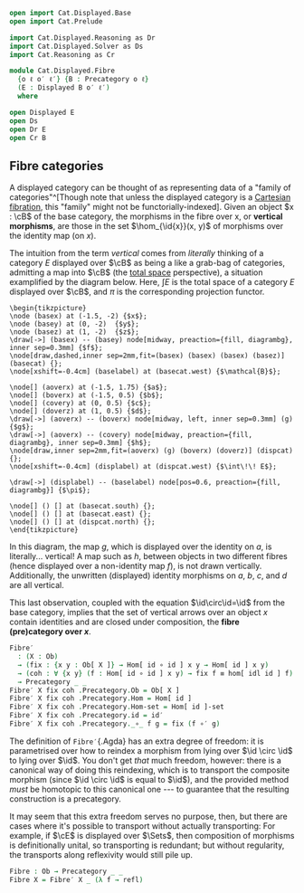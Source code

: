 ```agda
open import Cat.Displayed.Base
open import Cat.Prelude

import Cat.Displayed.Reasoning as Dr
import Cat.Displayed.Solver as Ds
import Cat.Reasoning as Cr

module Cat.Displayed.Fibre
  {o ℓ o′ ℓ′} {B : Precategory o ℓ}
  (E : Displayed B o′ ℓ′)
  where

open Displayed E
open Ds
open Dr E
open Cr B
```

## Fibre categories

A displayed category can be thought of as representing data of a "family
of categories"^[Though note that unless the displayed category is a
[Cartesian fibration], this "family" might not be functorially-indexed].
Given an object $x : \cB$ of the base category, the morphisms in the
fibre over x, or **vertical morphisms**, are those in the set
$\hom_{\id{x}}(x, y)$ of morphisms over the identity map (on $x$).

[Cartesian fibration]: Cat.Displayed.Cartesian.html

The intuition from the term _vertical_ comes from _literally_ thinking
of a category $E$ displayed over $\cB$ as being a like a grab-bag of
categories, admitting a map into $\cB$ (the [total space]
perspective), a situation examplified by the diagram below. Here, $\int
E$ is the total space of a category $E$ displayed over $\cB$, and
$\pi$ is the corresponding projection functor.

~~~{.quiver .tall-2}
\begin{tikzpicture}
\node (basex) at (-1.5, -2) {$x$};
\node (basey) at (0, -2)  {$y$};
\node (basez) at (1, -2)  {$z$};
\draw[->] (basex) -- (basey) node[midway, preaction={fill, diagrambg}, inner sep=0.3mm] {$f$};
\node[draw,dashed,inner sep=2mm,fit=(basex) (basex) (basex) (basez)] (basecat) {};
\node[xshift=-0.4cm] (baselabel) at (basecat.west) {$\mathcal{B}$};

\node[] (aoverx) at (-1.5, 1.75) {$a$};
\node[] (boverx) at (-1.5, 0.5) {$b$};
\node[] (covery) at (0, 0.5) {$c$};
\node[] (doverz) at (1, 0.5) {$d$};
\draw[->] (aoverx) -- (boverx) node[midway, left, inner sep=0.3mm] (g) {$g$};
\draw[->] (aoverx) -- (covery) node[midway, preaction={fill, diagrambg}, inner sep=0.3mm] {$h$};
\node[draw,inner sep=2mm,fit=(aoverx) (g) (boverx) (doverz)] (dispcat) {};
\node[xshift=-0.4cm] (displabel) at (dispcat.west) {$\int\!\! E$};

\draw[->] (displabel) -- (baselabel) node[pos=0.6, preaction={fill, diagrambg}] {$\pi$};

\node[] () [] at (basecat.south) {};
\node[] () [] at (basecat.east) {};
\node[] () [] at (dispcat.north) {};
\end{tikzpicture}
~~~

In this diagram, the map $g$, which is displayed over the identity on
$a$, is literally... vertical! A map such as $h$, between objects in two
different fibres (hence displayed over a non-identity map $f$), is not
drawn vertically. Additionally, the unwritten (displayed) identity
morphisms on $a$, $b$, $c$, and $d$ are all vertical.

This last observation, coupled with the equation
$\id\circ\id=\id$ from the base category, implies that the
set of vertical arrows over an object $x$ contain identities and are
closed under composition, the **fibre (pre)category over $x$**.

[total space]: Cat.Displayed.Total.html

```agda
Fibre′
  : (X : Ob)
  → (fix : {x y : Ob[ X ]} → Hom[ id ∘ id ] x y → Hom[ id ] x y)
  → (coh : ∀ {x y} (f : Hom[ id ∘ id ] x y) → fix f ≡ hom[ idl id ] f)
  → Precategory _ _
Fibre′ X fix coh .Precategory.Ob = Ob[ X ]
Fibre′ X fix coh .Precategory.Hom = Hom[ id ]
Fibre′ X fix coh .Precategory.Hom-set = Hom[ id ]-set
Fibre′ X fix coh .Precategory.id = id′
Fibre′ X fix coh .Precategory._∘_ f g = fix (f ∘′ g)
```

The definition of `Fibre′`{.Agda} has an extra degree of freedom: it is
parametrised over how to reindex a morphism from lying over $\id
\circ \id$ to lying over $\id$. You don't get _that_ much
freedom, however: there is a canonical way of doing this reindexing,
which is to transport the composite morphism (since $\id \circ
\id$ is equal to $\id$), and the provided method _must_ be
homotopic to this canonical one --- to guarantee that the resulting
construction is a precategory.

It may seem that this extra freedom serves no purpose, then, but there
are cases where it's possible to transport without actually
transporting: For example, if $\cE$ is displayed over $\Sets$, then
composition of morphisms is definitionally unital, so transporting is
redundant; but without regularity, the transports along reflexivity
would still pile up.

<!--
```agda
Fibre′ X fix coh .Precategory.idr f =
  fix (f ∘′ id′)           ≡⟨ coh (f ∘′ id′) ⟩
  hom[ idl id ] (f ∘′ id′) ≡⟨ Ds.disp! E ⟩
  f                        ∎
Fibre′ X fix coh .Precategory.idl f =
  fix (id′ ∘′ f)           ≡⟨ coh (id′ ∘′ f) ⟩
  hom[ idl id ] (id′ ∘′ f) ≡⟨ from-pathp (idl′ f) ⟩
  f                        ∎
Fibre′ X fix coh .Precategory.assoc f g h =
  fix (f ∘′ fix (g ∘′ h))                     ≡⟨ ap (λ e → fix (f ∘′ e)) (coh _) ∙ coh _ ⟩
  hom[ idl id ] (f ∘′ hom[ idl id ] (g ∘′ h)) ≡⟨ Ds.disp! E ⟩
  hom[ idl id ] (hom[ idl id ] (f ∘′ g) ∘′ h) ≡⟨ sym (coh _) ∙ ap (λ e → fix (e ∘′ h)) (sym (coh _)) ⟩
  fix (fix (f ∘′ g) ∘′ h)                     ∎
```
-->

```agda
Fibre : Ob → Precategory _ _
Fibre X = Fibre′ X _ (λ f → refl)
```
